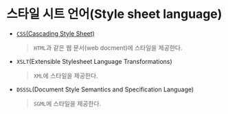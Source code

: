 # 스타일 시트 언어(Style sheet language)

- [`CSS`(Cascading Style Sheet)](./style_sheet_language/css3.md)
  > `HTML`과 같은 웹 문서(web docment)에 스타일을 제공한다.
- `XSLT`(Extensible Stylesheet Language Transformations)
  > `XML`에 스타일을 제공한다.
- `DSSSL`(Document Style Semantics and Specification Language)
  > `SGML`에 스타일을 제공한다.
